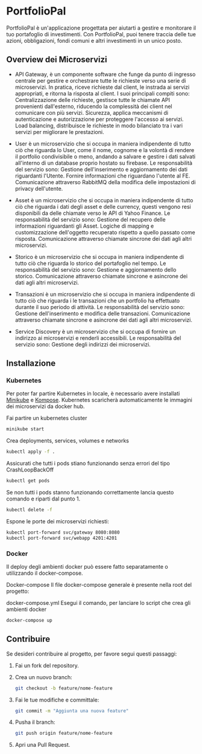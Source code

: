 # PortfolioPal

PortfolioPal è un'applicazione progettata per aiutarti a gestire e monitorare il tuo portafoglio di investimenti. Con PortfolioPal, puoi tenere traccia delle tue azioni, obbligazioni, fondi comuni e altri investimenti in un unico posto.

## Overview dei Microservizi
- API Gateway, è un componente software che funge da punto di ingresso centrale per gestire e orchestrare tutte le richieste verso una serie di microservizi. In pratica, riceve richieste dal client, le instrada ai servizi appropriati, e ritorna la risposta al client.
I suoi principali compiti sono:
Centralizzazione delle richieste, gestisce tutte le chiamate API provenienti dall'esterno, riducendo la complessità dei client nel comunicare con più servizi.
Sicurezza, applica meccanismi di autenticazione e autorizzazione per proteggere l'accesso ai servizi.
Load balancing, distribuisce le richieste in modo bilanciato tra i vari servizi per migliorare le prestazioni.

- User è un microservizio che si occupa in maniera indipendente di tutto ciò che riguarda lo User, come il nome, cognome e la volontà di rendere il portfolio condivisibile o meno, andando a salvare e gestire i dati salvati all'interno di un database proprio hostato su firebase.
Le responsabilità del servizio sono:
Gestione dell'inserimento e aggiornamento dei dati riguardanti l'Utente.
Fornire informazioni che riguardano l'utente al FE.
Comunicazione attraverso RabbitMQ della modifica delle impostazioni di privacy dell'utente.

- Asset è un microservizio che si occupa in maniera indipendente di tutto ciò che riguarda i dati degli asset e delle currency, questi vengono resi disponibili da delle chiamate verso le API di Yahoo Finance.
Le responsabilità del servizio sono:
Gestione del recupero delle informazioni riguardanti gli Asset.
Logiche di mapping e customizzazione dell'oggetto recuperato rispetto a quello passato come risposta.
Comunicazione attraverso chiamate sincrone dei dati agli altri microservizi.

- Storico è un microservizio che si occupa in maniera indipendente di tutto ciò che riguarda lo storico del portafoglio nel tempo.
Le responsabilità del servizio sono:
Gestione e aggiornamento dello storico.
Comunicazione attraverso chiamate sincrone e asincrone dei dati agli altri microservizi.

- Transazioni è un microservizio che si occupa in maniera indipendente di tutto ciò che riguarda i le transazioni che un portfolio ha effettuato durante il suo periodo di attività.
Le responsabilità del servizio sono:
Gestione dell'inserimento e modifica delle transazioni.
Comunicazione attraverso chiamate sincrone e asincrone dei dati agli altri microservizi.

- Service Discovery è un microservizio che si occupa di fornire un indirizzo ai microservizi e renderli accessibili.
Le responsabilità del servizio sono:
Gestione degli indirizzi dei microservizi.

## Installazione

### Kubernetes
Per poter far partire Kubernetes in locale, è necessario avere installati [Minikube](https://minikube.sigs.k8s.io/docs/start/?arch=%2Flinux%2Fx86-64%2Fstable%2Fbinary+download) e [Kompose](https://kompose.io/installation/).
Kubernetes scaricherà automaticamente le immagini dei microservizi da docker hub.

Fai partire un kubernetes cluster
```bash
minikube start
```
Crea deployments, services, volumes e networks
```bash
kubectl apply -f .
```
Assicurati che tutti i pods stiano funzionando senza errori del tipo CrashLoopBackOff
```bash
kubectl get pods
```
Se non tutti i pods stanno funzionando correttamente lancia questo comando e riparti dal punto 1.
``` bash
kubectl delete -f
```
Espone le porte dei microservizi richiesti:
```bash
kubectl port-forward svc/gateway 8080:8080
kubectl port-forward svc/webapp 4201:4201
```

### Docker
Il deploy degli ambienti docker può essere fatto separatamente o utilizzando il docker-compose.

Docker-compose
Il file docker-compose generale è presente nella root del progetto:

docker-compose.yml
Esegui il comando, per lanciare lo script che crea gli ambienti docker
```bash
docker-compose up
```
## Contribuire

Se desideri contribuire al progetto, per favore segui questi passaggi:

1. Fai un fork del repository.
2. Crea un nuovo branch:
    ```bash
    git checkout -b feature/nome-feature
    ```
    
3. Fai le tue modifiche e committale:
    ``` bash
    git commit -m "Aggiunta una nuova feature"
    ```
    
4. Pusha il branch:
    ``` bash
    git push origin feature/nome-feature
    ```
    
5. Apri una Pull Request.

